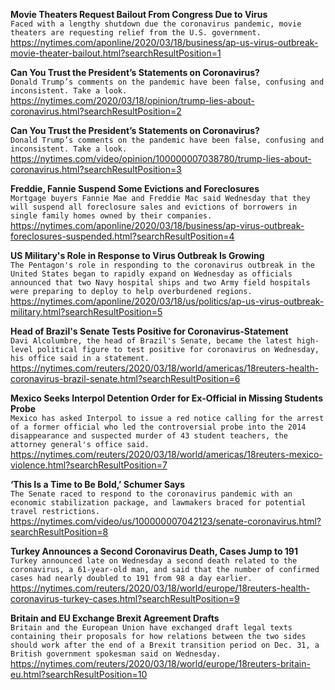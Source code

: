 **Movie Theaters Request Bailout From Congress Due to Virus**\
`Faced with a lengthy shutdown due the coronavirus pandemic, movie theaters are requesting relief from the U.S. government. `\
https://nytimes.com/aponline/2020/03/18/business/ap-us-virus-outbreak-movie-theater-bailout.html?searchResultPosition=1

**Can You Trust the President’s Statements on Coronavirus?**\
`Donald Trump’s comments on the pandemic have been false, confusing and inconsistent. Take a look.`\
https://nytimes.com/2020/03/18/opinion/trump-lies-about-coronavirus.html?searchResultPosition=2

**Can You Trust the President’s Statements on Coronavirus?**\
`Donald Trump’s comments on the pandemic have been false, confusing and inconsistent. Take a look.`\
https://nytimes.com/video/opinion/100000007038780/trump-lies-about-coronavirus.html?searchResultPosition=3

**Freddie, Fannie Suspend Some Evictions and Foreclosures**\
`Mortgage buyers Fannie Mae and Freddie Mac said Wednesday that they will suspend all foreclosure sales and evictions of borrowers in single family homes owned by their companies.`\
https://nytimes.com/aponline/2020/03/18/business/ap-virus-outbreak-foreclosures-suspended.html?searchResultPosition=4

**US Military's Role in Response to Virus Outbreak Is Growing**\
`The Pentagon's role in responding to the coronavirus outbreak in the United States began to rapidly expand on Wednesday as officials announced that two Navy hospital ships and two Army field hospitals were preparing to deploy to help overburdened regions.`\
https://nytimes.com/aponline/2020/03/18/us/politics/ap-us-virus-outbreak-military.html?searchResultPosition=5

**Head of Brazil's Senate Tests Positive for Coronavirus-Statement**\
`Davi Alcolumbre, the head of Brazil's Senate, became the latest high-level political figure to test positive for coronavirus on Wednesday, his office said in a statement. `\
https://nytimes.com/reuters/2020/03/18/world/americas/18reuters-health-coronavirus-brazil-senate.html?searchResultPosition=6

**Mexico Seeks Interpol Detention Order for Ex-Official in Missing Students Probe**\
`Mexico has asked Interpol to issue a red notice calling for the arrest of a former official who led the controversial probe into the 2014 disappearance and suspected murder of 43 student teachers, the attorney general's office said.`\
https://nytimes.com/reuters/2020/03/18/world/americas/18reuters-mexico-violence.html?searchResultPosition=7

**‘This Is a Time to Be Bold,’ Schumer Says**\
`The Senate raced to respond to the coronavirus pandemic with an economic stabilization package, and lawmakers braced for potential travel restrictions.`\
https://nytimes.com/video/us/100000007042123/senate-coronavirus.html?searchResultPosition=8

**Turkey Announces a Second Coronavirus Death, Cases Jump to 191**\
`Turkey announced late on Wednesday a second death related to the coronavirus, a 61-year-old man, and said that the number of confirmed cases had nearly doubled to 191 from 98 a day earlier.`\
https://nytimes.com/reuters/2020/03/18/world/europe/18reuters-health-coronavirus-turkey-cases.html?searchResultPosition=9

**Britain and EU Exchange Brexit Agreement Drafts**\
`Britain and the European Union have exchanged draft legal texts containing their proposals for how relations between the two sides should work after the end of a Brexit transition period on Dec. 31, a British government spokesman said on Wednesday.`\
https://nytimes.com/reuters/2020/03/18/world/europe/18reuters-britain-eu.html?searchResultPosition=10

